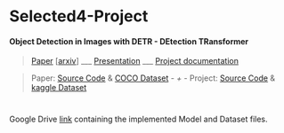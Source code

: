 # Selected4-Project
#### Object Detection in Images with DETR - DEtection TRansformer

   > [Paper](https://github.com/CatherineHabib/Selected4-Project/blob/523977f2a05c5376b93d366bfad5bd9ec170e2a3/Paper/2005.12872.pdf) [[arxiv](https://arxiv.org/abs/2005.12872?context=cs.CV)] ___ [Presentation](https://github.com/CatherineHabib/Selected4-Project/blob/fc3e899aee92fbcdec9186ffa67e631cc56f4c5b/Presentation/Selected%20Topics%20In%20Computer%20Science%204-Team06-Project%20presentation.pptx) ___ [Project documentation](https://github.com/CatherineHabib/Selected4-Project/blob/e7387a632cda99230d9b4143d75b7d435b61dc81/Documentation/Selected%20Topics%20In%20Computer%20Science%204-Team06-Project%20documentation.pdf)

   > Paper: [Source Code](https://github.com/facebookresearch/detr) & [COCO Dataset](https://cocodataset.org/#download)  __-_ + _-__  Project: [Source Code](https://github.com/CatherineHabib/Selected4-Project/blob/ad6972f5d153a527067e6917e283116ed7275e97/Implementation/DETRCarDetection.ipynb) & [kaggle Dataset](https://www.kaggle.com/datasets/sshikamaru/car-object-detection) 
   # 
Google Drive [link](https://drive.google.com/drive/folders/186Z4kLoHPKpk6rt9qXkrP7zJMw7rV9DX?usp=share_link) containing the implemented Model and Dataset files.  

